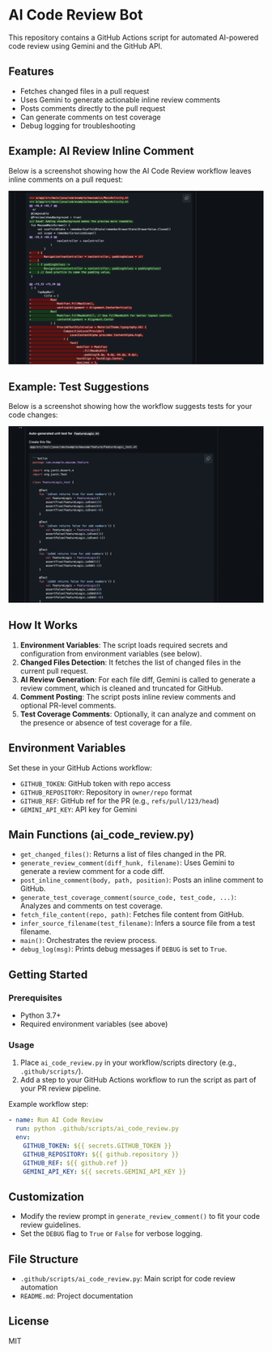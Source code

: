 # AI Code Review Bot

This repository contains a GitHub Actions script for automated AI-powered code review using Gemini and the GitHub API.

## Features
- Fetches changed files in a pull request
- Uses Gemini to generate actionable inline review comments
- Posts comments directly to the pull request
- Can generate comments on test coverage
- Debug logging for troubleshooting

## Example: AI Review Inline Comment

Below is a screenshot showing how the AI Code Review workflow leaves inline comments on a pull request:

![AI Review Inline Comment](screenshot/codereview.png)

## Example: Test Suggestions

Below is a screenshot showing how the workflow suggests tests for your code changes:

![Test Suggestions](screenshot/TestSuggestions.png)

## How It Works
1. **Environment Variables**: The script loads required secrets and configuration from environment variables (see below).
2. **Changed Files Detection**: It fetches the list of changed files in the current pull request.
3. **AI Review Generation**: For each file diff, Gemini is called to generate a review comment, which is cleaned and truncated for GitHub.
4. **Comment Posting**: The script posts inline review comments and optional PR-level comments.
5. **Test Coverage Comments**: Optionally, it can analyze and comment on the presence or absence of test coverage for a file.

## Environment Variables
Set these in your GitHub Actions workflow:
- `GITHUB_TOKEN`: GitHub token with repo access
- `GITHUB_REPOSITORY`: Repository in `owner/repo` format
- `GITHUB_REF`: GitHub ref for the PR (e.g., `refs/pull/123/head`)
- `GEMINI_API_KEY`: API key for Gemini

## Main Functions (ai_code_review.py)
- `get_changed_files()`: Returns a list of files changed in the PR.
- `generate_review_comment(diff_hunk, filename)`: Uses Gemini to generate a review comment for a code diff.
- `post_inline_comment(body, path, position)`: Posts an inline comment to GitHub.
- `generate_test_coverage_comment(source_code, test_code, ...)`: Analyzes and comments on test coverage.
- `fetch_file_content(repo, path)`: Fetches file content from GitHub.
- `infer_source_filename(test_filename)`: Infers a source file from a test filename.
- `main()`: Orchestrates the review process.
- `debug_log(msg)`: Prints debug messages if `DEBUG` is set to `True`.

## Getting Started

### Prerequisites
- Python 3.7+
- Required environment variables (see above)

### Usage
1. Place `ai_code_review.py` in your workflow/scripts directory (e.g., `.github/scripts/`).
2. Add a step to your GitHub Actions workflow to run the script as part of your PR review pipeline.

Example workflow step:
```yaml
- name: Run AI Code Review
  run: python .github/scripts/ai_code_review.py
  env:
    GITHUB_TOKEN: ${{ secrets.GITHUB_TOKEN }}
    GITHUB_REPOSITORY: ${{ github.repository }}
    GITHUB_REF: ${{ github.ref }}
    GEMINI_API_KEY: ${{ secrets.GEMINI_API_KEY }}
```

## Customization
- Modify the review prompt in `generate_review_comment()` to fit your code review guidelines.
- Set the `DEBUG` flag to `True` or `False` for verbose logging.

## File Structure
- `.github/scripts/ai_code_review.py`: Main script for code review automation
- `README.md`: Project documentation

## License
MIT
